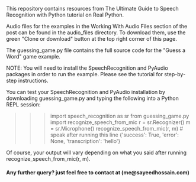 This repository contains resources from The Ultimate Guide to Speech Recognition with Python tutorial on Real Python.

Audio files for the examples in the Working With Audio Files section of the post can be found in the audio_files directory. To download them, use the green "Clone or download" button at the top right corner of this page.

The guessing_game.py file contains the full source code for the "Guess a Word" game example.

NOTE: You will need to install the SpeechRecognition and PyAudio packages in order to run the example. Please see the tutorial for step-by-step instructions.

You can test your SpeechRecognition and PyAudio installation by downloading guessing_game.py and typing the following into a Python REPL session:

>>> import speech_recognition as sr
>>> from guessing_game.py import recognize_speech_from_mic
>>> r = sr.Recognizer()
>>> m = sr.Microphone()
>>> recognize_speech_from_mic(r, m)  # speak after running this line
{'success': True, 'error': None, 'transcription': 'hello'}

Of course, your output will vary depending on what you said after running recognize_speech_from_mic(r, m).


<h4>Any further query? just feel free to contact at (me@sayeedhossain.com) </h4>

